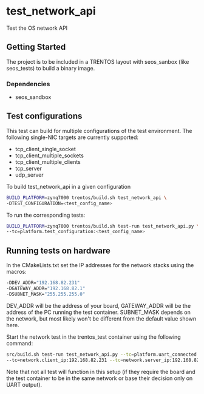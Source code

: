 # test\_network\_api

Test the OS network API

## Getting Started

The project is to be included in a TRENTOS layout with seos\_sanbox (like
seos\_tests) to build a binary image.

### Dependencies

* seos\_sandbox

## Test configurations

This test can build for multiple configurations of the test environment. The
following single-NIC targets are currently supported:

* tcp_client_single_socket
* tcp_client_multiple_sockets
* tcp_client_multiple_clients
* tcp_server
* udp_server

To build test_network_api in a given configuration

```bash
BUILD_PLATFORM=zynq7000 trentos/build.sh test_network_api \
-DTEST_CONFIGURATION=<test_config_name>
```

To run the corresponding tests:

```bash
BUILD_PLATFORM=zynq7000 trentos/build.sh test-run test_network_api.py \
--tc=platform.test_configuration:<test_config_name>
```

## Running tests on hardware

In the CMakeLists.txt set the IP addresses for the network stacks using the
macros:

```bash
-DDEV_ADDR="192.168.82.231"
-DGATEWAY_ADDR="192.168.82.1"
-DSUBNET_MASK="255.255.255.0"
```

DEV_ADDR will be the address of your board, GATEWAY_ADDR will be the address of
the PC running the test container. SUBNET_MASK depends on the network, but most
likely won't be different from the default value shown here.

Start the network test in the trentos_test container using the following
command:

```bash
src/build.sh test-run test_network_api.py --tc=platform.uart_connected:false
--tc=network.client_ip:192.168.82.231 --tc=network.server_ip:192.168.82.232
```

Note that not all test will function in this setup (if they require the board
and the test container to be in the same network or base their decision only on
UART output).
